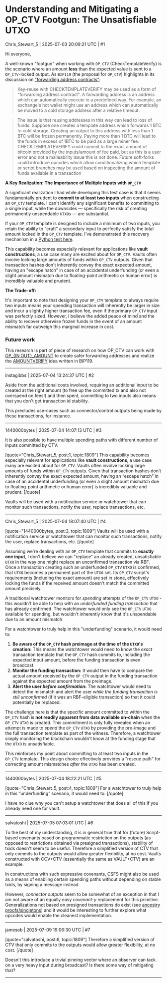 # Understanding and Mitigating a OP_CTV Footgun: The Unsatisfiable UTXO

Chris_Stewart_5 | 2025-07-03 20:09:21 UTC | #1

Hi everyone,

A well-known "footgun" when working with `OP_CTV` (CheckTemplateVerify) is the scenario where an amount **less** than the expected value is sent to a `OP_CTV`-locked output. As `BIP119` (the proposal for `OP_CTV`) highlights in its discussion on ["forwarding address contracts"](https://github.com/bitcoin/bips/blob/fd1955694b95440bde70890475548dfb59e2e759/bip-0119.mediawiki#forwarding-addresses):

>Key-reuse with CHECKTEMPLATEVERIFY may be used as a form of "forwarding address contract". A forwarding address is an address which can automatically execute in a predefined way. For example, an exchange's hot wallet might use an address which can automatically be moved to a cold storage address after a relative timeout.

>The issue is that reusing addresses in this way can lead to loss of funds. Suppose one creates a template address which forwards 1 BTC to cold storage. Creating an output to this address with less than 1 BTC will be frozen permanently. Paying more than 1 BTC will lead to the funds in excess of 1BTC to be paid as a large miner fee. CHECKTEMPLATEVERIFY could commit to the exact amount of bitcoin provided by the inputs/amount of fee paid, but as this is a user error and not a malleability issue this is not done. Future soft-forks could introduce opcodes which allow conditionalizing which template or script branches may be used based on inspecting the amount of funds available in a transaction

**A Key Realization: The Importance of Multiple Inputs with `OP_CTV`**

A significant realization I had while developing this test case is that it seems fundamentally prudent to **commit to at least two inputs** when constructing an `OP_CTV` template. I can't identify any significant benefits to committing to a single input, while the downsides — specifically the risk of creating permanently unspendable `UTXOs` — are substantial.

If your `OP_CTV` template is designed to include a minimum of two inputs, you retain the ability to "craft" a secondary input to perfectly satisfy the total amount locked in the `OP_CTV` template. I've demonstrated this recovery mechanism in a [Python test here](https://github.com/Christewart/bitcoin/blob/6e13681b0b1612c7f796d7a81bb4ac63062be7fd/test/functional/feature_ctv_amount.py#L118).

This capability becomes especially relevant for applications like **vault constructions**, a use case many are excited about for `OP_CTV`. Vaults often involve locking large amounts of funds within `OP_CTV` outputs. Given that transaction hashes don't inherently convey the exact expected amount, having an "escape hatch" in case of an accidental underfunding (or even a slight amount mismatch due to floating-point arithmetic or human error) is incredibly valuable and prudent.

**The Trade-off:**

It's important to note that designing your `OP_CTV` template to always require two inputs means your spending transaction will inherently be larger in size and incur a slightly higher transaction fee, even if the primary `OP_CTV` input was perfectly sized. However, I believe the added peace of mind and the ability to recover otherwise frozen funds in the event of an amount mismatch far outweigh this marginal increase in cost.

### Future work

This research is part of piece of research on how OP_CTV can work with [OP_{IN,OUT}_AMOUNT](https://delvingbitcoin.org/t/op-inout-amount/549) to create safer forwarding addresses and realize the [AMOUNTVERIFY](https://github.com/bitcoin/bips/blob/fd1955694b95440bde70890475548dfb59e2e759/bip-0119.mediawiki#op_amountverify) idea written in BIP119.

-------------------------

instagibbs | 2025-07-04 13:24:37 UTC | #2

Aside from the additional costs involved, requiring an additional input to be created at the right amount (to free up the committed tx and also not overspend on fees!) and then spent, committing to two inputs also means that you don't get transaction id stability. 

This precludes use-cases such as connector/control outputs being made by these transactions, for instance.

-------------------------

1440000bytes | 2025-07-04 14:07:13 UTC | #3

It is also possible to have multiple spending paths with different number of inputs committed by CTV.

[quote="Chris_Stewart_5, post:1, topic:1809"]
This capability becomes especially relevant for applications like **vault constructions**, a use case many are excited about for `OP_CTV`. Vaults often involve locking large amounts of funds within `OP_CTV` outputs. Given that transaction hashes don’t inherently convey the exact expected amount, having an “escape hatch” in case of an accidental underfunding (or even a slight amount mismatch due to floating-point arithmetic or human error) is incredibly valuable and prudent.
[/quote]

Vaults will be used with a notification service or watchtower that can monitor such transactions, notify the user, replace transactions, etc.

-------------------------

Chris_Stewart_5 | 2025-07-04 18:07:40 UTC | #4

[quote="1440000bytes, post:3, topic:1809"]
Vaults will be used with a notification service or watchtower that can monitor such transactions, notify the user, replace transactions, etc.
[/quote]

Assuming we're dealing with an `OP_CTV` template that commits to **exactly one input**, I don't believe we can "replace" an already created, unsatisfiable `UTXO` in the way one might replace an unconfirmed transaction via RBF. Once a transaction creating such an underfunded `OP_CTV` `UTXO` is confirmed, that `UTXO` becomes a permanent part of the `UTXO` set. Its `OP_CTV` script's requirements (including the exact amount) are set in stone, effectively locking the funds if the received amount doesn't match the committed amount precisely.

A traditional watchtower monitors for *spending* attempts of the `OP_CTV` `UTXO` - this wouldn't be able to help with an *underfunded funding transaction* that has already confirmed. The watchtower would only see the `OP_CTV` `UTXO` available for spending, but wouldn't inherently know that it's unspendable due to an amount mismatch.

For a watchtower to truly help in this "underfunding" scenario, it would need to:

1. **Be aware of the `OP_CTV` hash preimage at the time of the `UTXO`'s creation:** This means the watchtower would need to know the *exact* transaction template that the `OP_CTV` hash commits to, including the expected input amount, before the funding transaction is even broadcast.
2. **Monitor the funding transaction:** It would then have to compare the actual amount received by the `OP_CTV` output in the funding transaction against the expected amount from the preimage.
3. **Alert the user *before confirmation*:** The watchtower would need to detect the mismatch and alert the user *while the funding transaction is still unconfirmed* (if it was an RBF-eligible transaction) so that it could potentially be replaced.

The challenge here is that the specific amount committed to within the `OP_CTV` hash is **not readily apparent from data available on-chain** when the `OP_CTV` `UTXO` is created. This commitment is only fully revealed when an attempt is made to *spend* the `OP_CTV` `UTXO` by providing the pre-image and the full transaction template as part of the witness. Therefore, a watchtower simply monitoring the blockchain wouldn't know at the funding stage that the `UTXO` is unsatisfiable.

This reinforces my point about committing to at least two inputs in the `OP_CTV` template. This design choice effectively provides a "rescue path" for correcting amount mismatches *after* the `UTXO` has been created.

-------------------------

1440000bytes | 2025-07-04 18:22:21 UTC | #5


[quote="Chris_Stewart_5, post:4, topic:1809"]
For a watchtower to truly help in this “underfunding” scenario, it would need to:
[/quote]

I have no clue why you can't setup a watchtower that does all of this if you already need one for vault.

-------------------------

salvatoshi | 2025-07-05 07:03:01 UTC | #6

To the best of my understanding, it is in general true that for (future) Script-based covenants based on programmatic restriction on the outputs (as opposed to restrictions obtained via presigned transactions), stability of txids doesn't seem to be useful. Therefore a simplified version of CTV that only commits to the outputs would allow greater flexibility, at no cost. Vaults constructed with CCV+CTV (essentially the same as VAULT+CTV) are an example.

In constructions with such expressive covenants, CSFS might also be used as a means of enabling certain spending paths without depending on stable txids, by signing a message instead.

However, *connector outputs* seem to be somewhat of an exception in that I am not aware of an equally easy *covenant-y* replacement for this primitive. Generalizations not based on presigned transactions do exist (see [ancestry proofs/singletons](https://delvingbitcoin.org/t/contract-level-relative-timelocks-or-lets-talk-about-ancestry-proofs-and-singletons/1353)) and it would be interesting to further explore what opcodes would enable the cleanest implementation.

-------------------------

jamesob | 2025-07-09 19:06:30 UTC | #7

[quote="salvatoshi, post:6, topic:1809"]
Therefore a simplified version of CTV that only commits to the outputs would allow greater flexibility, at no cost.
[/quote]

Doesn't this introduce a trivial pinning vector where an observer can tack on a very heavy input during broadcast? Is there some way of mitigating that?

-------------------------

